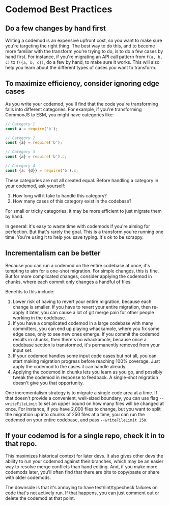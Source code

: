# Codemod Best Practices

## Do a few changes by hand first
Writing a codemod is an expensive upfront cost, so you want to make sure you're targeting the right thing. The best way to do this, and to become more familiar with the transform you're trying to do, is to do a few cases by hand first. For instance, if you're migrating an API call pattern from `f(a, b, c)` to `f({a, b, c})`, do a few by hand, to make sure it works. This will also help you learn about the different types of cases you want to transform.

## To maximize efficiency, consider ignoring edge cases
As you write your codemod, you'll find that the code you're transforming falls into different categories. For example, if you're transforming CommonJS to ESM, you might have categories like:

```js
// Category 1
const a = require('b');

// Category 2
const {a} = require('b');

// Category 3
const {a} = require('b').c;

// Category 4
const {a: {d}} = require('b').c;
```

These categories are not all created equal. Before handling a category in your codemod, ask yourself:

1. How long will it take to handle this category?
1. How many cases of this category exist in the codebase?

For small or tricky categories, it may be more efficient to just migrate them by hand.

In general: it's easy to waste time with codemods if you're aiming for perfection. But that's rarely the goal. This is a transform you're running one time. You're using it to help you save typing. It's ok to be scrappy.

## Incrementalism can be better
Because you can run a codemod on the entire codebase at once, it's tempting to aim for a one-shot migration. For simple changes, this is fine. But for more complicated changes, consider applying the codemod in chunks, where each commit only changes a handful of files. 

Benefits to this include:
1. Lower risk of having to revert your entire migration, because each change is smaller. If you have to revert your entire migration, then re-apply it later, you can cause a lot of git merge pain for other people working in the codebase.
1. If you have a complicated codemod in a large codebase with many committers, you can end up playing whackamole, where you fix some edge case, only to see new ones emerge. If you commit the codemod results in chunks, then there's no whackamole, because once a codebase section is transformed, it's permanently removed from your input set.
1. If your codemod handles some input code cases but not all, you can start making migration progress before reaching 100% coverage. Just apply the codemod to the cases it can handle already.
1. Applying the codemod in chunks lets you learn as you go, and possibly tweak the codemod in response to feedback. A single-shot migration doesn't give you that opportunity.

One incrementalism strategy is to migrate a single code area at a time. If that doesn't provide a convenient, well-sized boundary, you can use flag `--writeFileLimit` to set an upper bound on how many files will be changed at once. For instance, if you have 2,000 files to change, but you want to split the migration up into chunks of 250 files at a time, you can run the codemod on your entire codebase, and pass `--writeFileLimit 250`.

## If your codemod is for a single repo, check it in to that repo.
This maximizes historical context for later devs. It also gives other devs the ability to run your codemod against their branches, which may be an easier way to resolve merge conflicts than hand editing. And, if you make more codemods later, you'll often find that there are bits to copy/paste or share with older codemods.

The downside is that it's annoying to have test/lint/typecheck failures on code that's not actively run. If that happens, you can just comment out or delete the codemod at that point.

